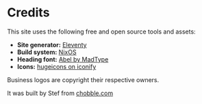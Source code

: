 # Credits

This site uses the following free and open source tools and assets:

- **Site generator:** [Eleventy](https://www.11ty.dev/)
- **Build system:** [NixOS](https://nixos.org/)
- **Heading font:** [Abel by MadType](https://www.madtype.com/tag/abel/)
- **Icons:** [hugeicons on iconify](https://icon-sets.iconify.design/hugeicons/)

Business logos are copyright their respective owners.

It was built by Stef from [chobble.com](https://chobble.com/)
